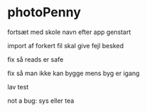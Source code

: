 # photoPenny

fortsæt med skole navn efter app genstart

import af forkert fil skal give fejl besked

fix så reads er safe

fix så man ikke kan bygge mens byg er igang

lav test

not a bug:
sys eller tea
